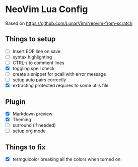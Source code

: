 # NeoVim Lua Config

Based on https://github.com/LunarVim/Neovim-from-scratch

## Things to setup
- [ ] Insert EOF line on save
- [ ] syntax highlighting
- [ ] CTRL-/ to comment lines
- [x] toggling spell check
- [ ] create a snippet for pcall with error message
- [ ] setup auto pairs correctly
- [x] extracting protected requires to some utils file

## Plugin
- [x] Markdown preview
- [x] Theming
- [ ] surround (if needed)
- [ ] setup org mode

## Things to fix
- [x] termguicolor breaking all the colors when turned on
